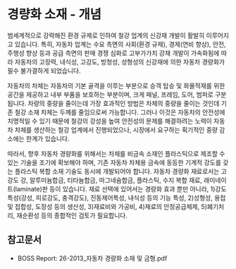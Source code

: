 # 경량화 소재 - 개념

범세계적으로 강력해진 환경 규제로 인하여 철강 업계의 신강재 개발이 활발히 이루어지고 있습니다. 특히, 자동차 업계는 수요 측면의 사회(환경 규제), 경제(연비 향상), 안전, 주행성 향상 등과 공급 측면의 판매 경쟁 심화로 고부가가치 강재 개발이 가속화됨에 따라 자동차의 고장력, 내식성, 고강도, 방청성, 성형성의 신강재에 의한 자동차 경량화가 필수 불가결하게 되었습니다.


자동차의 차체는 자동차의 기본 골격을 이루는 부분으로 승객 탑승 및 화물적재를 위한 공간을 제공하고 내부 부품을 보호하는 부분이며, 크게 패널, 프레임, 도어, 범퍼로 구분됩니다. 차량의 중량을 줄이는데 가장 효과적인 방법은 차체의 중량을 줄이는 것인데 기존 철강 소재 차체는 두께를 줄임으로써 가능합니다. 그러나 이것은 자동차의 안전성에 치명적일 수 있기 때문에 철강의 강성을 높여 안전성의 문제를 해결하려는 노력이 자동차 차체를 생산하는 철강 업계에서 진행되었으나, 시장에서 요구하는 획기적인 중량 감소에는 한계가 있습니다.


따라서, 향후 자동차 경량화를 위해서는 차체를 비금속 소재인 플라스틱으로 제조할 수 있는 기술을 조기에 확보해야 하며, 기존 자동차 차체용 금속에 동등한 기계적 강도를 갖는 플라스틱 복합 소재 기술도 동시에 개발되어야 합니다. 자동차 경량화 재료로서는 고강도 강, 알루미늄합금, 티타늄합금, 마그네슘합금, 플라스틱, 수지 복합 재료, 래미네이트(laminate)판 등이 있습니다. 재료 선택에 있어서는 경량화 효과 뿐만 아니라, 1)강도 특성(강성, 피로강도, 충격강도), 진동제어특성, 내식성 등의 기능 특성, 2)성형성, 용접 및 접합성, 도장성 등의 생산성, 3)재료비와 가공비, 4)재료의 안정공급체제, 5)폐기처리, 재순환성 등의 종합적인 검토가 필요합니다.


## 참고문서
- BOSS Report: 26-2013_자동차 경량화 소재 및 금형.pdf
